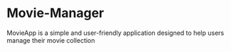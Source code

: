 # Movie-Manager
MovieApp is a simple and user-friendly application designed to help users manage their movie collection
